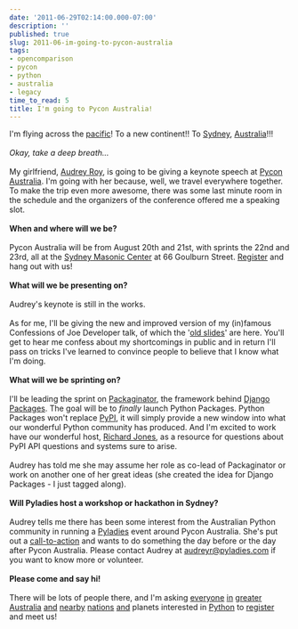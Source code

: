 ```yaml
---
date: '2011-06-29T02:14:00.000-07:00'
description: ''
published: true
slug: 2011-06-im-going-to-pycon-australia
tags:
- opencomparison
- pycon
- python
- australia
- legacy
time_to_read: 5
title: I'm going to Pycon Australia!
---
```


I'm flying across the <a href="http://en.wikipedia.org/wiki/Pacific">pacific</a>! To a new continent!! To <a href="http://en.wikipedia.org/wiki/Sydney">Sydney</a>, <a href="http://en.wikipedia.org/wiki/Australia">Australia</a>!!!<br /><br /><i>Okay, take a deep breath...</i><br /><br />My girlfriend, <a href="http://twitter.com/#!/audreyr">Audrey Roy</a>, is going to be giving a keynote speech at <a href="http://pycon-au.org/2011">Pycon Australia</a>. I'm going with her because, well, we travel everywhere together. To make the trip even more awesome, there was some last minute room in the schedule and the organizers of the conference offered me a speaking slot.<br /><br /><b>When and where will we be?</b><br /><br />Pycon Australia will be from August 20th and 21st, with sprints the 22nd and 23rd, all at the <a class="reference external" href="http://www.smc.au.com/">Sydney Masonic Center</a> at 66 Goulburn Street. <a href="http://www.pycon-au.org/2011/registration/">Register</a> and hang out with us!<br /><br /><b>What will we be presenting on?</b><br /><br />Audrey's keynote is still in the works.<br /><br />As for me, I'll be giving the new and improved version of my (in)famous Confessions of Joe Developer talk, of which the '<a href="http://www.slideshare.net/pydanny/confessions-of-a-joe-developer">old slides</a>' are here. You'll get to hear me confess about my shortcomings in public and in return I'll pass on tricks I've learned to convince people to believe that I know what I'm doing.<br /><br /><b>What will we be sprinting on?</b><br /><br />I'll be leading the sprint on <a href="http://packaginator.rtfd.org/">Packaginator</a>, the framework behind <a href="http://djangopackages.com/">Django Packages</a>. The goal will be to <i>finally</i> launch Python Packages. Python Packages won't replace <a href="http://pypi.python.org/pypi">PyPI</a>, it will simply provide a new window into what our wonderful Python community has produced. And I'm excited to work have our wonderful host,&nbsp;<a href="http://www.mechanicalcat.net/richard/log">Richard Jones</a>, as a resource for questions about PyPI API questions and systems sure to arise.<br /><br />Audrey has told me she may assume her role as co-lead of Packaginator or work on another one of her great ideas (she created the idea for Django Packages - I just tagged along).<br /><br /><b>Will Pyladies host a workshop or hackathon in Sydney?</b><br /><br />Audrey tells me there has been some interest from the Australian Python community in running a <a href="http://pyladies.com/">Pyladies</a> event around Pycon Australia. She's put out a <a href="http://audreyr.posterous.com/call-to-action-pyladies-seattle-sydney-au-wel">call-to-action</a> and wants to do something the day before or the day after Pycon Australia. Please contact Audrey at <a href="mailto:audreyr@pyladies.com">audreyr@pyladies.com</a>&nbsp;if you want to know more or volunteer.<br /><br /><b>Please come and say hi!</b><br /><br />There will be lots of people there, and I'm asking <a href="http://wiki.python.org/moin/MelbournePUG">everyone</a> <a href="http://trac.proams.org/index.fcgi/wiki/Pysig">in</a>&nbsp;<a href="http://www.sypy.org/">greater</a> <a href="https://sites.google.com/site/brisbanepy/">Australia</a> <a href="http://python.or.id/">and</a> <a href="http://www.nzpug.org/">nearby</a> <a href="http://www.nzzug.org/">nations</a> <a href="http://wiki.python.org/moin/LocalUserGroups#Asia">and</a> planets interested in <a href="http://python.org/">Python</a> to <a href="http://www.pycon-au.org/2011/registration/">register</a> and meet us!
